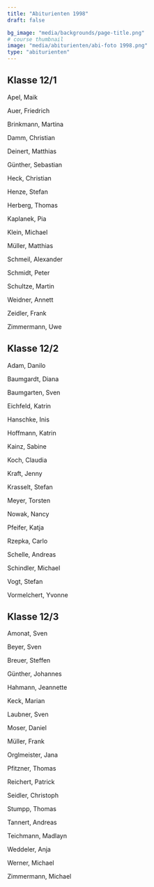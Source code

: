 ```yaml
---
title: "Abiturienten 1998"
draft: false

bg_image: "media/backgrounds/page-title.png"
# course thumbnail
image: "media/abiturienten/abi-foto 1998.png"
type: "abiturienten"
---
```


## Klasse 12/1

Apel, Maik

Auer, Friedrich

Brinkmann, Martina

Damm, Christian

Deinert, Matthias

Günther, Sebastian

Heck, Christian

Henze, Stefan

Herberg, Thomas

Kaplanek, Pia

Klein, Michael

Müller, Matthias

Schmeil, Alexander

Schmidt, Peter

Schultze, Martin

Weidner, Annett

Zeidler, Frank

Zimmermann, Uwe

## Klasse 12/2

Adam, Danilo

Baumgardt, Diana

Baumgarten, Sven

Eichfeld, Katrin

Hanschke, Inis

Hoffmann, Katrin

Kainz, Sabine

Koch, Claudia

Kraft, Jenny

Krasselt, Stefan

Meyer, Torsten

Nowak, Nancy

Pfeifer, Katja

Rzepka, Carlo

Schelle, Andreas

Schindler, Michael

Vogt, Stefan

Vormelchert, Yvonne

## Klasse 12/3

Amonat, Sven

Beyer, Sven

Breuer, Steffen

Günther, Johannes

Hahmann, Jeannette

Keck, Marian

Laubner, Sven

Moser, Daniel

Müller, Frank

Orglmeister, Jana

Pfitzner, Thomas

Reichert, Patrick

Seidler, Christoph

Stumpp, Thomas

Tannert, Andreas

Teichmann, Madlayn

Weddeler, Anja

Werner, Michael

Zimmermann, Michael
